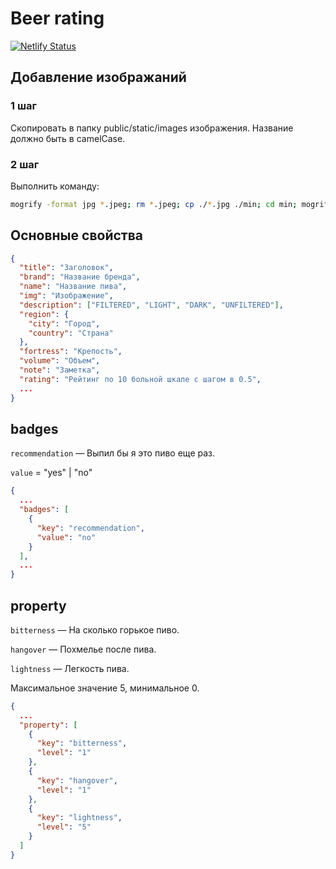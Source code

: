 # Beer rating
[![Netlify Status](https://api.netlify.com/api/v1/badges/8b6ac487-319b-4d11-9499-4ea81e863e06/deploy-status)](https://app.netlify.com/sites/beer-rating/deploys)

## Добавление изображаний

### 1 шаг
Скопировать в папку public/static/images изображения. Название должно быть в camelCase.

### 2 шаг
Выполнить команду:

```bash
mogrify -format jpg *.jpeg; rm *.jpeg; cp ./*.jpg ./min; cd min; mogrify -resize 400 *.jpg
```


## Основные свойства

```json
{
  "title": "Заголовок",
  "brand": "Название бренда",
  "name": "Название пива",
  "img": "Изображение",
  "description": ["FILTERED", "LIGHT", "DARK", "UNFILTERED"],
  "region": {
    "city": "Город",
    "country": "Страна"
  },
  "fortress": "Крепость",
  "volume": "Объем",
  "note": "Заметка",
  "rating": "Рейтинг по 10 больной шкале с шагом в 0.5",
  ...
}
```

## badges

`recommendation` — Выпил бы я это пиво еще раз.

`value` = "yes" | "no"

```json
{
  ...
  "badges": [
    {
      "key": "recommendation",
      "value": "no"
    }
  ],
  ...
}
```

## property

`bitterness` — На сколько горькое пиво.

`hangover` — Похмелье после пива.

`lightness` — Легкость пива. 

Максимальное значение 5, минимальное 0.

```json
{
  ...
  "property": [
    {
      "key": "bitterness",
      "level": "1"
    },
    {
      "key": "hangover",
      "level": "1"
    },
    {
      "key": "lightness",
      "level": "5"
    }
  ]
}
```
